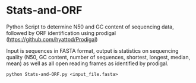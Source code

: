 # Stats-and-ORF
Python Script to determine N50 and GC content of sequencing data, followed by ORF identification using prodigal (https://github.com/hyattpd/Prodigal)


Input is sequences in FASTA format, output is statistics on sequencing quality (N50, GC 
content, number of sequences, shortest, longest, median, mean) as well as all open reading 
frames as identified by prodigal.

    python Stats-and-ORF.py <input_file.fasta>
